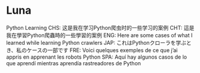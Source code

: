# Luna
Python Learning
CHS: 这是我在学习Python爬虫时的一些学习的案例
CHT: 這是我在學習Python爬蟲時的一些學習的案例
ENG: Here are some cases of what I learned while learning Python crawlers
JAP: これはPythonクローラを学ぶとき、私のケースの一部です
FRE: Voici quelques exemples de ce que j’ai appris en apprenant les robots Python
SPA: Aquí hay algunos casos de lo que aprendí mientras aprendía rastreadores de Python
